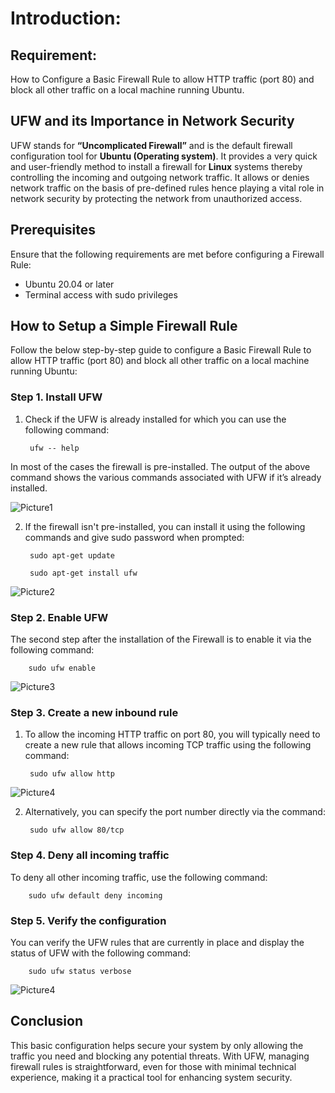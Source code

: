 
# Introduction: 

## Requirement: 

How to Configure a Basic Firewall Rule to allow HTTP traffic (port 80) and block all other traffic on a local machine running Ubuntu.

## UFW and its Importance in Network Security

UFW stands for **“Uncomplicated Firewall”** and is the default firewall configuration tool for **Ubuntu (Operating system)**. It provides a very quick and user-friendly method to install a firewall for **Linux** systems thereby controlling the incoming and outgoing network traffic. It allows or denies network traffic on the basis of pre-defined rules hence playing a vital role in network security by protecting the network from unauthorized access.

## Prerequisites

Ensure that the following requirements are met before configuring a Firewall Rule:

 - Ubuntu 20.04 or later
 - Terminal access with sudo privileges

## How to Setup a Simple Firewall Rule

Follow the below step-by-step guide to configure a Basic Firewall Rule to allow HTTP traffic (port 80) and block all other traffic on a local machine running Ubuntu:

### Step 1. Install UFW

1. Check if the UFW is already installed for which you can use the following command:

        ufw -- help

In most of the cases the firewall is pre-installed. The output of the above command shows the various commands associated with UFW if it’s already installed.

 ![Picture1](/images)

2. If the firewall isn't pre-installed, you can install it using the following commands and give sudo password when prompted:

        sudo apt-get update
        
        sudo apt-get install ufw

 ![Picture2](/images)

### Step 2. Enable UFW

The second step after the installation of the Firewall is to enable it via the following command:

        sudo ufw enable

 ![Picture3](/images)

### Step 3. Create a new inbound rule

1. To allow the incoming HTTP traffic on port 80, you will typically need to create a new rule that allows incoming TCP traffic using the following command:

        sudo ufw allow http 
    
 ![Picture4](/images)

2. Alternatively, you can specify the port number directly via the command:

        sudo ufw allow 80/tcp

### Step 4. Deny all incoming traffic

To deny all other incoming traffic, use the following command: 

        sudo ufw default deny incoming

### Step 5. Verify the configuration

You can verify the UFW rules that are currently in place and display the status of UFW with the following command:

        sudo ufw status verbose

 ![Picture4](/images)

## Conclusion

This basic configuration helps secure your system by only allowing the traffic you need and blocking any potential threats. With UFW, managing firewall rules is straightforward, even for those with minimal technical experience, making it a practical tool for enhancing system security.
